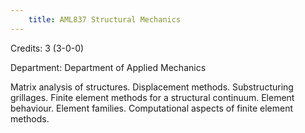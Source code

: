 ```yaml
---
    title: AML837 Structural Mechanics
---
```

Credits: 3 (3-0-0)

Department: Department of Applied Mechanics

Matrix analysis of structures. Displacement methods. Substructuring grillages. Finite element methods for a structural continuum. Element behaviour. Element families. Computational aspects of finite element methods.